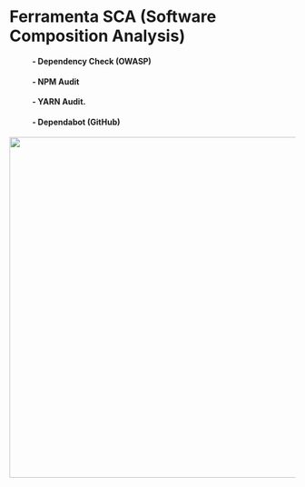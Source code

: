 # Ferramenta SCA (Software Composition Analysis)

<div>
  <h4 style="margin-left: 40px; transition: 500ms; margin-top: 10px">- Dependency Check (OWASP)​</h4>
  <h4 style="margin-left: 40px; transition: 500ms; margin-top: 10px">- NPM Audit​</h4>
  <h4 style="margin-left: 40px; transition: 500ms; margin-top: 10px">- YARN Audit.​</h4>
  <h4 style="margin-left: 40px; transition: 500ms; margin-top: 10px">- Dependabot (GitHub)​</h4>
</div>

<div style="text-align: center; margin-top:10px">
  <Image style="margin: 0 auto" src="output-yarn-audit.png" width="600" />
</div>